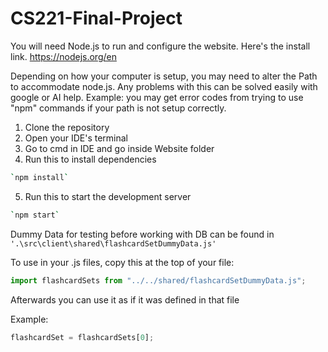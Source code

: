 # CS221-Final-Project

You will need Node.js to run and configure the website. Here's the install link. https://nodejs.org/en

Depending on how your computer is setup, you may need to alter the Path to accommodate node.js. Any problems with this can be solved easily with google or AI help.
Example: you may get error codes from trying to use "npm" commands if your path is not setup correctly. 

1. Clone the repository
2. Open your IDE's terminal
3. Go to cmd in IDE and go inside Website folder
4. Run this to install dependencies
```bash
`npm install` 
```
5. Run this to start the development server
```bash
`npm start`
```

Dummy Data for testing before working with DB can be found in 
```'.\src\client\shared\flashcardSetDummyData.js'```

To use in your .js files, copy this at the top of your file:
```javascript
import flashcardSets from "../../shared/flashcardSetDummyData.js";
```
Afterwards you can use it as if it was defined in that file

Example:
```javascript
flashcardSet = flashcardSets[0];
```